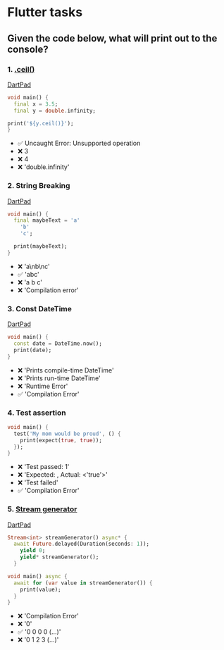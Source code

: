 # Flutter tasks


## Given the code below, what will print out to the console?

### 1. [.ceil()](https://api.flutter.dev/flutter/dart-core/double/ceil.html)
[DartPad](https://dartpad.dev/?id=00263a7bcadebb81c13209e8f451eed9)
``` dart
void main() {
  final x = 3.5;
  final y = double.infinity;

print('${y.ceil()}');
}
```

- ✅ Uncaught Error: Unsupported operation  
- ❌ 3 
- ❌ 4 
- ❌ 'double.infinity'



### 2. String Breaking
[DartPad](https://dartpad.dev/?id=b324ba4b8ca3586d32489f5220cf0c72)
``` dart
void main() {
  final maybeText = 'a'
    'b'
    'c';

  print(maybeText);
}
```
- ❌ 'a\nb\nc' 
- ✅ 'abc'  
- ❌ 'a b c' 
- ❌ 'Compilation error'

### 3. Const DateTime

[DartPad](https://dartpad.dev/?id=51b751c15cb545dff46c904b46e103e5)
``` dart
void main() {
  const date = DateTime.now();
  print(date);
}
```
- ❌ 'Prints compile-time DateTime' 
- ❌ 'Prints run-time DateTime' 
- ❌ 'Runtime Error'
- ✅ 'Compilation Error'

### 4. Test assertion

``` dart
void main() {
  test('My mom would be proud', () {
    print(expect(true, true));
  });
}
```
- ❌ 'Test passed: 1' 
- ❌ 'Expected: <true>, Actual: <'true'>' 
- ❌ 'Test failed'
- ✅ 'Compilation Error'
  
  
### 5. [Stream generator](https://dart.dev/guides/language/language-tour#generators)
[DartPad](https://dartpad.dev/?id=276f97309ecf31d00bbcaf0bc4c3692e)
``` dart
Stream<int> streamGenerator() async* {
  await Future.delayed(Duration(seconds: 1));
    yield 0;
    yield* streamGenerator();
  }

void main() async {
  await for (var value in streamGenerator()) {
    print(value);
  }
}
```
- ❌ 'Compilation Error'
- ❌ '0'
- ✅ '0 0 0 0 (...)'
- ❌ '0 1 2 3 (...)'



